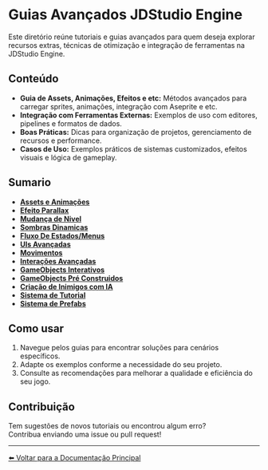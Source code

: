# Guias Avançados JDStudio Engine

Este diretório reúne tutoriais e guias avançados para quem deseja explorar recursos extras, técnicas de otimização e integração de ferramentas na JDStudio Engine.

## Conteúdo

- **Guia de Assets, Animações, Efeitos e etc:** Métodos avançados para carregar sprites, animações, integração com Aseprite e etc.
- **Integração com Ferramentas Externas:** Exemplos de uso com editores, pipelines e formatos de dados.
- **Boas Práticas:** Dicas para organização de projetos, gerenciamento de recursos e performance.
- **Casos de Uso:** Exemplos práticos de sistemas customizados, efeitos visuais e lógica de gameplay.

## Sumario
* **[Assets e Animações](./Guia_Assets_e_Animacao.md)**
* **[Efeito Parallax](./Guia_Efeito_Parallax.md)**
* **[Mudança de Nivel](Guia_Mudanca_de_Nivel.md)**
* **[Sombras Dinamicas](./Guia_Sombras_Dinamicas.md)**
* **[Fluxo De Estados/Menus](Guia_Fluxo_de_Estados.md)**
* **[UIs Avançadas](./Guia_Avancado_UI.md)**
* **[Movimentos](./Guia_Avancado_Movimento.md)**
* **[Interações Avançadas](./Guia_Interacoes_Avancadas.md)**
* **[GameObjects Interativos](./Guia_GameObjects_Interativos.md)**
* **[GameObjects Pré Construidos](./Guia_GameObjects_Preconstruidos.md)**
* **[Criação de Inimigos com IA](./Guia_Criacao_de_Inimigos_IA.md)**
* **[Sistema de Tutorial](./Guia_Sistema_de_Tutoriais.md)**
* **[Sistema de Prefabs](./Guia_Avancado_Prefabs.md)**

## Como usar

1. Navegue pelos guias para encontrar soluções para cenários específicos.
2. Adapte os exemplos conforme a necessidade do seu projeto.
3. Consulte as recomendações para melhorar a qualidade e eficiência do seu jogo.

## Contribuição

Tem sugestões de novos tutoriais ou encontrou algum erro?  
Contribua enviando uma issue ou pull request!

---
[⬅️ Voltar para a Documentação Principal](../README.md)
